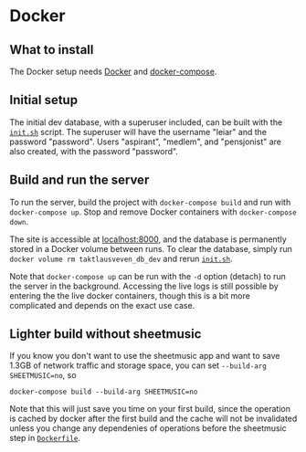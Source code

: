 # Docker

## What to install

The Docker setup needs [Docker](https://docs.docker.com/get-docker/) and [docker-compose](https://docs.docker.com/compose/install/).

## Initial setup

The initial dev database, with a superuser included, can be built with the [`init.sh`](./init.sh) script.
The superuser will have the username "leiar" and the password "password". Users "aspirant", "medlem", and "pensjonist" are also created, with the password "password".

## Build and run the server

To run the server, build the project with `docker-compose build` and run with `docker-compose up`. Stop and remove Docker containers with `docker-compose down`.

The site is accessible at [localhost:8000](http://localhost:8000/), and the database is permanently stored in a Docker volume between runs.
To clear the database, simply run `docker volume rm taktlausveven_db_dev` and rerun [`init.sh`](./init.sh).

Note that `docker-compose up` can be run with the `-d` option (detach) to run the server in the background.
Accessing the live logs is still possible by entering the the live docker containers, though this is a bit more complicated and depends on the exact use case.

## Lighter build without sheetmusic

If you know you don't want to use the sheetmusic app and want to save 1.3GB of network traffic and storage space, you can set `--build-arg SHEETMUSIC=no`, so

```
docker-compose build --build-arg SHEETMUSIC=no
```

Note that this will just save you time on your first build, since the operation is cached by docker after the first build and the cache will not be invalidated unless you change any dependenies of operations before the sheetmusic step in [`Dockerfile`](/Dockerfile).
